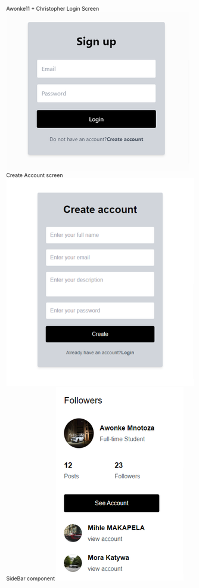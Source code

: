 Awonke11 + Christopher 
Login Screen 
![image](image.png)
Create Account screen 
![image](image_6.png)
SideBar component
![image](image_7.png)